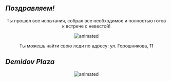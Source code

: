 ## *Поздравляем!*

<p align="center">
Ты прошел все испытания, собрал все необходимое и полностью готов к встрече с невестой!
 </p>
 
 <p align="center">
<img src="https://media.giphy.com/media/KZDwzaTX4CcGQ/giphy.gif" alt="animated" />
</p>

<p align="center">
Ты можешь найти свою леди по адресу:
ул. Горошникова, 11
</p>

## *Demidov Plaza*

 <p align="center">
<img src="https://media.giphy.com/media/ekkKldHuLW90Y/giphy.gif" alt="animated" />
</p>
